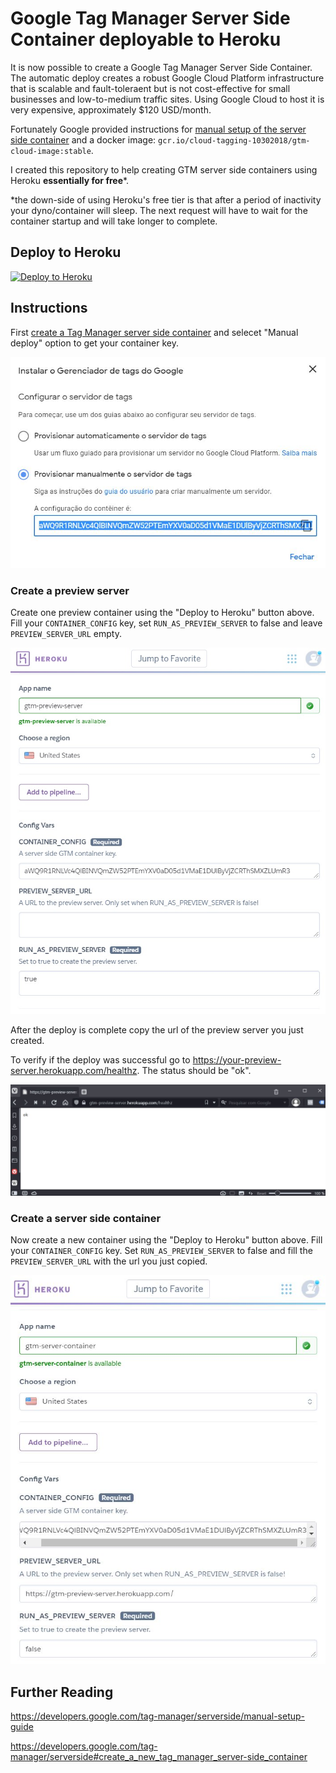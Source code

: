 # Google Tag Manager Server Side Container deployable to Heroku

It is now possible to create a Google Tag Manager Server Side Container. The automatic deploy creates a robust Google Cloud Platform infrastructure that is scalable and fault-toleraent but is not cost-effective for small businesses and low-to-medium traffic sites. Using Google Cloud to host it is very expensive, approximately $120 USD/month. 

Fortunately Google provided instructions for [manual setup of the server side container](https://developers.google.com/tag-manager/serverside/manual-setup-guide) and a docker image: `gcr.io/cloud-tagging-10302018/gtm-cloud-image:stable`. 

I created this repository to help creating GTM server side containers using Heroku **essentially for free***.

*the down-side of using Heroku's free tier is that after a period of inactivity your dyno/container will sleep. The next request will have to wait for the container startup and will take longer to complete.   


## Deploy to Heroku

[![Deploy to Heroku](https://www.herokucdn.com/deploy/button.png)](https://heroku.com/deploy?template=https://github.com/ivanmonteiro/google-tag-manager-server-side-container)


## Instructions

First [create a Tag Manager server side container](https://developers.google.com/tag-manager/serverside#create_a_new_tag_manager_server-side_container) and selecet "Manual deploy" option to get your container key.

![Screenshot](google-tag-manager-server-side-config.jpg)

### Create a preview server

Create one preview container using the "Deploy to Heroku" button above. Fill your `CONTAINER_CONFIG` key, set `RUN_AS_PREVIEW_SERVER` to false and leave `PREVIEW_SERVER_URL` empty.

![Screenshot](google-tag-manager-server-side-container-preview-server-manual-deploy-heroku-1.jpg)

After the deploy is complete copy the url of the preview server you just created.

To verify if the deploy was successful go to https://your-preview-server.herokuapp.com/healthz. The status should be "ok".

![Screenshot](google-tag-manager-server-side-container-preview-healthz.jpg)

### Create a server side container

Now create a new container using the "Deploy to Heroku" button above. Fill your `CONTAINER_CONFIG` key. Set `RUN_AS_PREVIEW_SERVER` to false and fill the `PREVIEW_SERVER_URL` with the url you just copied.

![Screenshot](google-tag-manager-server-side-container-manual-deploy-heroku-2.jpg)


## Further Reading

https://developers.google.com/tag-manager/serverside/manual-setup-guide

https://developers.google.com/tag-manager/serverside#create_a_new_tag_manager_server-side_container
